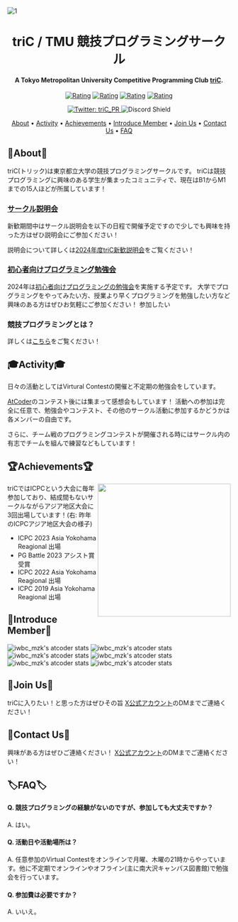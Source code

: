 ![1](https://github.com/triC-tmu/triC-tmu/assets/56724676/3d04433a-68db-4b25-a839-dc5aeceead32)


<h1 align="center">triC / TMU 競技プログラミングサークル</h1>

<h4 align="center">A Tokyo Metropolitan University Competitive Programming Club <a href="https://twitter.com/triC_PR" target="_blank">triC</a>.</h4>

<p align="center">
  <a href="https://atcoder.jp/users/igeee?contestType=algo"><img src="https://badgen.org/img/atcoder/igeee/rating/algorithm?style=flat" alt="Rating" /></a>
  <a href="https://atcoder.jp/users/kya?contestType=algo"><img src="https://badgen.org/img/atcoder/kya/rating/algorithm?style=flat" alt="Rating" /></a>
  <a href="https://atcoder.jp/users/nattonato?contestType=algo"><img src="https://badgen.org/img/atcoder/nattonato/rating/algorithm?style=flat" alt="Rating" /></a>
  <a href="https://atcoder.jp/users/Ayutaso?contestType=algo"><img src="https://badgen.org/img/atcoder/Ayutaso/rating/algorithm?style=flat" alt="Rating" /></a>
</p>

<p align="center">
  <a href="https://twitter.com/triC_PR">
    <img alt="Twitter: triC_PR" src="https://img.shields.io/twitter/follow/triC_PR.svg?style=social" target="_blank" />
  </a>
  <img src="https://discordapp.com/api/guilds/679637170398822455/widget.png?style=shield" alt="Discord Shield"/>
</p>

<p align="center">
  <a href="#about">About</a> •
  <a href="#activity">Activity</a> •
  <a href="#achievements">Achievements</a> •
  <a href="#introduce-member">Introduce Member</a> •
  <a href="#join-us">Join Us</a> •
  <a href="#contact-us">Contact Us</a> •
  <a href="#%EF%B8%8Ffaq%EF%B8%8F">FAQ</a>
</p>

## 📌About📌
triC(トリック)は東京都立大学の競技プログラミングサークルです。
triCは競技プログラミングに興味のある学生が集まったコミュニティで、現在はB1からM1までの15人ほどが所属しています！

### [サークル説明会](https://tric-tmu.github.io/triC/information-session.html)
新歓期間中はサークル説明会を以下の日程で開催予定ですので少しでも興味を持った方はぜひ説明会にご参加ください！

説明会について詳しくは[2024年度triC新歓説明会](https://tric-tmu.github.io/triC/information-session.html)をご覧ください！


### [初心者向けプログラミング勉強会](https://tric-tmu.github.io/triC/information-session.html)
2024年は[初心者向けプログラミングの勉強会](https://tric-tmu.github.io/triC/information-session.html)を実施する予定です。
大学でプログラミングをやってみたい方、授業より早くプログラミングを勉強したい方など興味のある方はぜひお気軽にご参加ください！
参加したい

### 競技プログラミングとは？

詳しくは[こちら](https://info.atcoder.jp/overview/about/competitive)をご覧ください！

## 🎓Activity🎓
日々の活動としてはVirtural Contestの開催と不定期の勉強会をしています。

[AtCoder](https://atcoder.jp/?lang=ja)のコンテスト後には集まって感想会もしています！
活動への参加は完全に任意で、勉強会やコンテスト、その他のサークル活動に参加するかどうかは各メンバーの自由です。

さらに、チーム戦のプログラミングコンテストが開催される時にはサークル内の有志でチームを組んで練習などもしています！



## 🏆Achievements🏆

<img src="https://github.com/triC-tmu/triC-tmu/assets/56724676/bc9dd6b8-2701-4732-a739-4783458de23c" align="right" width="300"/>

triCではICPCという大会に毎年参加しており、結成間もないサークルながらアジア地区大会に3回出場しています！(右: 昨年のICPCアジア地区大会の様子)
- ICPC 2023 Asia Yokohama Reagional 出場
- PG Battle 2023 アシスト賞 受賞
- ICPC 2022 Asia Yokohama Reagional 出場
- ICPC 2019 Asia Yokohama Reagional 出場


## 📕Introduce Member📕
![iwbc_mzk's atcoder stats](https://atcoder-readme-stats.vercel.app/stats/igeee?show_icons=true&width=450)
![iwbc_mzk's atcoder stats](https://atcoder-readme-stats.vercel.app/stats/kya?show_icons=true&width=450)
![iwbc_mzk's atcoder stats](https://atcoder-readme-stats.vercel.app/stats/nattonato?show_icons=true&width=450)
![iwbc_mzk's atcoder stats](https://atcoder-readme-stats.vercel.app/stats/Harui?show_icons=true&width=450)
![iwbc_mzk's atcoder stats](https://atcoder-readme-stats.vercel.app/stats/cijb_7724?show_icons=true&width=450)
![iwbc_mzk's atcoder stats](https://atcoder-readme-stats.vercel.app/stats/Ayutaso?show_icons=true&width=450)


## 📣Join Us📣
triCに入りたい！と思った方はぜひその旨
[X公式アカウント](https://twitter.com/triC_PR)のDMまでご連絡ください！

## 📮Contact Us📮
興味がある方はぜひご連絡ください！
[X公式アカウント](https://twitter.com/triC_PR)のDMまでご連絡ください！

## 🏷️FAQ🏷️

#### Q. 競技プログラミングの経験がないのですが、参加しても大丈夫ですか？

A. はい。

#### Q. 活動日や活動場所は？

A. 任意参加のVirtual Contestをオンラインで月曜、木曜の21時からやっています。他に不定期でオンラインやオフライン(主に南大沢キャンパス図書館)で勉強会を行っています。

#### Q. 参加費は必要ですか？

A. いいえ。

